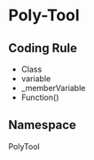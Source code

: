 # Poly-Tool

## Coding Rule
* Class
* variable
* _memberVariable
* Function()

## Namespace
PolyTool
